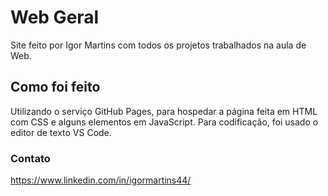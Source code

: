 # Web Geral

Site feito por Igor Martins com todos os projetos trabalhados na aula de Web.

## Como foi feito
Utilizando o serviço GitHub Pages, para hospedar a página feita em HTML com CSS e alguns elementos em JavaScript. Para codificação, foi usado o editor de texto VS Code.

### Contato
https://www.linkedin.com/in/igormartins44/
